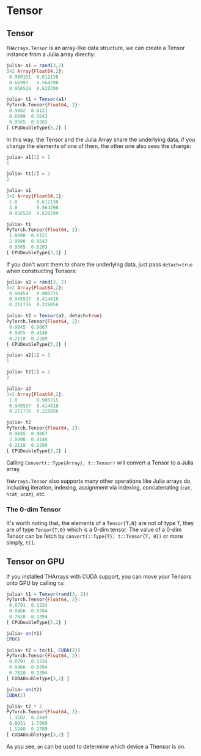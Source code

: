 # Tensor

## Tensor

`THArrays.Tensor` is an array-like data structure, we can create a
Tensor instance from a Julia array directly:

```julia
julia> a1 = rand(3,2)
3×2 Array{Float64,2}:
 0.980161  0.612138
 0.66993   0.564298
 0.956528  0.620299

julia> t1 = Tensor(a1)
PyTorch.Tensor{Float64, 2}:
 0.9802  0.6121
 0.6699  0.5643
 0.9565  0.6203
[ CPUDoubleType{3,2} ]

```

In this way, the Tensor and the Julia Array share the underlying data,
if you change the elements of one of them, the other one also sees the
change:

```julia
julia> a1[1] = 1
1

julia> t1[2] = 2
2

julia> a1
3×2 Array{Float64,2}:
 1.0       0.612138
 2.0       0.564298
 0.956528  0.620299

julia> t1
PyTorch.Tensor{Float64, 2}:
 1.0000  0.6121
 2.0000  0.5643
 0.9565  0.6203
[ CPUDoubleType{3,2} ]

```

If you don't want them to share the underlying data, just pass
`detach=true` when constructing Tensors:

```julia
julia> a2 = rand(3, 2)
3×2 Array{Float64,2}:
 0.98454   0.906715
 0.945537  0.414818
 0.211776  0.228856

julia> t2 = Tensor(a2, detach=true)
PyTorch.Tensor{Float64, 2}:
 0.9845  0.9067
 0.9455  0.4148
 0.2118  0.2289
[ CPUDoubleType{3,2} ]

julia> a2[1] = 1
1

julia> t2[2] = 2
2

julia> a2
3×2 Array{Float64,2}:
 1.0       0.906715
 0.945537  0.414818
 0.211776  0.228856

julia> t2
PyTorch.Tensor{Float64, 2}:
 0.9845  0.9067
 2.0000  0.4148
 0.2118  0.2289
[ CPUDoubleType{3,2} ]

```

Calling `Convert(::Type{Array}, t::Tensor)` will convert a Tensor to a
Julia array.

`THArrays.Tensor` also supports many other operations like Julia arrays
do, including iteration, indexing, assignment via indexing,
concatenating (`cat`, `hcat`, `vcat`), etc.

### The 0-dim Tensor

It's worth noting that, the elements of a `Tensor{T,N}` are not of
type `T`, they are of type `Tensor{T,0}` which is a 0-dim tensor. The
value of a 0-dim Tensor can be fetch by `convert(::Type{T},
t::Tensor{T, 0})` or more simply, `t[]`.

## Tensor on GPU

If you installed THArrays with CUDA support, you can move your Tensors
onto GPU by calling `to`:

```julia
julia> t1 = Tensor(rand(3, 2))
PyTorch.Tensor{Float64, 2}:
 0.6791  0.1224
 0.0466  0.8784
 0.7620  0.1394
[ CPUDoubleType{3,2} ]

julia> on(t1)
CPU()

julia> t2 = to(t1, CUDA(2))
PyTorch.Tensor{Float64, 2}:
 0.6791  0.1224
 0.0466  0.8784
 0.7620  0.1394
[ CUDADoubleType{3,2} ]

julia> on(t2)
CUDA(2)

julia> t2 * 2
PyTorch.Tensor{Float64, 2}:
 1.3582  0.2449
 0.0931  1.7569
 1.5240  0.2789
[ CUDADoubleType{3,2} ]

```

As you see, `on` can be used to determine which device a Thensor is
on.
